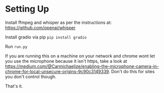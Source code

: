 # Setting Up

Install ffmpeg and whisper as per the instructions at: https://github.com/openai/whisper

Install gradio via pip `pip install gradio`

Run `run.py`

If you are running this on a machine on your network and chrome wont let you use the microphone
because it isn't https, take a look at https://medium.com/@Carmichaelize/enabling-the-microphone-camera-in-chrome-for-local-unsecure-origins-9c90c3149339.
Don't do this for sites you don't control though.

That's it.
